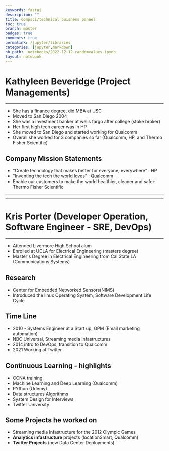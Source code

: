 ```yaml
---
keywords: fastai
description: ""
title: Compsci/technical buisness pannel
toc: true
branch: master
badges: true
comments: true
permalink: /jupyter/libraries
categories: [jupyter,markdown]
nb_path: _notebooks/2022-12-12-randomvalues.ipynb
layout: notebook
---
```


# Kathyleen Beveridge (Project Managements)
--------------------------------------------------------------------

* She has a finance degree, did MBA at USC
* Moved to San Diego 2004
* She was a investment banker at wells fargo after college (stoke broker)
* Her first high tech career was in HP
* She moved to San Diego and started working for Qualcomm
* Overall she worked for 3 companies so far (Qualcomm, HP, and Thermo Fisher Scientific)

## Company Mission Statements
* "Create technology that makes better for everyone, everywhere" : HP
* "Inventing the tech the world loves" : Qualcomm
* Enable our customers to make the world healthier, cleaner and safer: Thermo Fisher Scientific


--------------------------------------------------------------------------------------------------
--------------------------------------------------------------------------------------------------

# Kris Porter (Developer Operation, Software Engineer - SRE, DevOps)
--------------------------------------------------------------------

* Attended Livermore High School alum
* Enrolled at UCLA for Electrical Engineering (masters degree)
* Master's Degree in Electrical Engineering from Cal State LA (Communications Systems)

## Research
* Center for Embedded Networked Sensors(NIMS)
* Introduced the linux Operating System, Software Development Life Cycle

## Time Line
* 2010 - Systems Engineer at a Start up, GPM (Email marketing automation)
* NBC Universal, Streaming media Infastructures
* 2014 intro to DevOps, transition to Qualcomm
* 2021 Working at Twitter

## Continuous Learning - highlights
* CCNA training
* Machine Learning and Deep Learning (Qualcomm)
* PYthon (Udemy)
* Data structures Algorithms
* System Design for Interviews
* Twitter University

## Some Projects he worked on
* Streaming media Infastructure for the 2012 Olympic Games
* **Analytics infastructure** projects (locationSmart, Qualcomm)
* **Twitter Projects** (new Data Center Deployments)